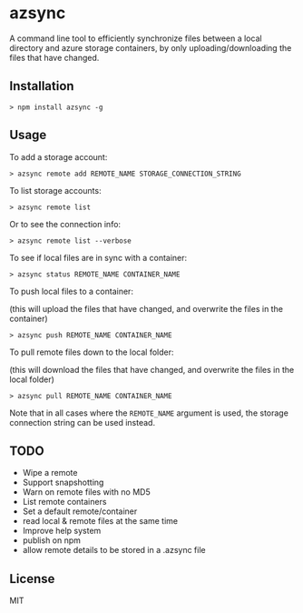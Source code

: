 # azsync

A command line tool to efficiently synchronize files between a local directory and azure storage containers, by only uploading/downloading the files that have changed.

## Installation

```
> npm install azsync -g
```

## Usage

To add a storage account:

```
> azsync remote add REMOTE_NAME STORAGE_CONNECTION_STRING
```

To list storage accounts:

```
> azsync remote list
```

Or to see the connection info:

```
> azsync remote list --verbose
```

To see if local files are in sync with a container:

```
> azsync status REMOTE_NAME CONTAINER_NAME
```

To push local files to a container:

(this will upload the files that have changed, and overwrite the files in the container)

```
> azsync push REMOTE_NAME CONTAINER_NAME
```

To pull remote files down to the local folder:

(this will download the files that have changed, and overwrite the files in the local folder)

```
> azsync pull REMOTE_NAME CONTAINER_NAME
```

Note that in all cases where the `REMOTE_NAME` argument is used, the storage connection string can be used instead.


## TODO

* Wipe a remote
* Support snapshotting
* Warn on remote files with no MD5
* List remote containers
* Set a default remote/container
* read local & remote files at the same time
* Improve help system
* publish on npm
* allow remote details to be stored in a .azsync file

## License

MIT
